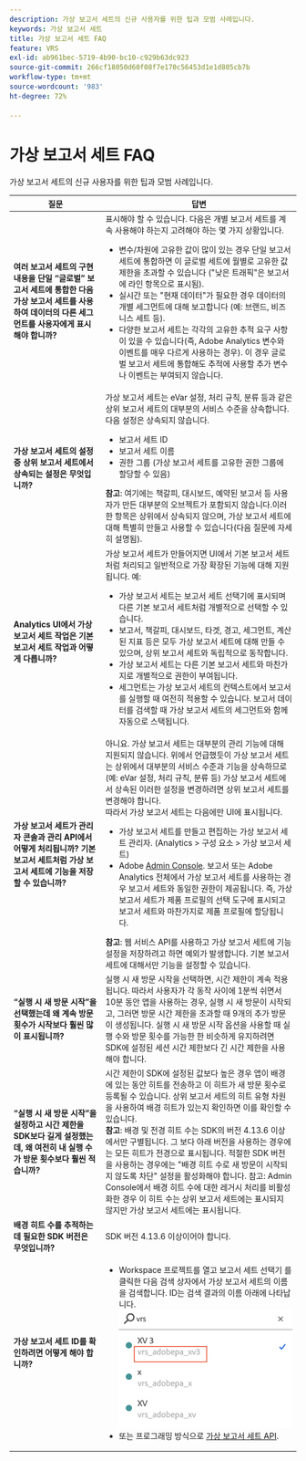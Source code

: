 ```yaml
---
description: 가상 보고서 세트의 신규 사용자를 위한 팁과 모범 사례입니다.
keywords: 가상 보고서 세트
title: 가상 보고서 세트 FAQ
feature: VRS
exl-id: ab961bec-5719-4b90-bc10-c929b63dc923
source-git-commit: 266cf18050d60f08f7e170c56453d1e1d805cb7b
workflow-type: tm+mt
source-wordcount: '983'
ht-degree: 72%

---
```


# 가상 보고서 세트 FAQ

가상 보고서 세트의 신규 사용자를 위한 팁과 모범 사례입니다.

| 질문 | 답변 |
| --- | --- |
| **여러 보고서 세트의 구현 내용을 단일 “글로벌” 보고서 세트에 통합한 다음 가상 보고서 세트를 사용하여 데이터의 다른 세그먼트를 사용자에게 표시해야 합니까?** | 표시해야 할 수 있습니다. 다음은 개별 보고서 세트를 계속 사용해야 하는지 고려해야 하는 몇 가지 상황입니다.<ul><li>변수/차원에 고유한 값이 많이 있는 경우 단일 보고서 세트에 통합하면 이 글로벌 세트에 월별로 고유한 값 제한을 초과할 수 있습니다 (&quot;낮은 트래픽&quot;은 보고서에 라인 항목으로 표시됨).</li><li>실시간 또는 &quot;현재 데이터&quot;가 필요한 경우 데이터의 개별 세그먼트에 대해 보고합니다 (예: 브랜드, 비즈니스 세트 등).</li><li>다양한 보고서 세트는 각각의 고유한 추적 요구 사항이 있을 수 있습니다(즉, Adobe Analytics 변수와 이벤트를 매우 다르게 사용하는 경우). 이 경우 글로벌 보고서 세트에 통합해도 추적에 사용할 추가 변수나 이벤트는 부여되지 않습니다.</li></ul> |
| **가상 보고서 세트의 설정 중 상위 보고서 세트에서 상속되는 설정은 무엇입니까?** | 가상 보고서 세트는 eVar 설정, 처리 규칙, 분류 등과 같은 상위 보고서 세트의 대부분의 서비스 수준을 상속합니다.  다음 설정은 상속되지 않습니다.<ul><li>보고서 세트 ID</li><li>보고서 세트 이름 </li><li>권한 그룹 (가상 보고서 세트를 고유한 권한 그룹에 할당할 수 있음)</li></ul>**참고**: 여기에는 책갈피, 대시보드, 예약된 보고서 등 사용자가 만든 대부분의 오브젝트가 포함되지 않습니다.이러한 항목은 상위에서 상속되지 않으며, 가상 보고서 세트에 대해 특별히 만들고 사용할 수 있습니다(다음 질문에 자세히 설명됨). |
| **Analytics UI에서 가상 보고서 세트 작업은 기본 보고서 세트 작업과 어떻게 다릅니까?** | 가상 보고서 세트가 만들어지면 UI에서 기본 보고서 세트처럼 처리되고 일반적으로 가장 확장된 기능에 대해 지원됩니다. 예:<ul><li>가상 보고서 세트는 보고서 세트 선택기에 표시되며 다른 기본 보고서 세트처럼 개별적으로 선택할 수 있습니다.</li><li>보고서, 책갈피, 대시보드, 타겟, 경고, 세그먼트, 계산된 지표 등은 모두 가상 보고서 세트에 대해 만들 수 있으며, 상위 보고서 세트와 독립적으로 동작합니다.</li><li>가상 보고서 세트는 다른 기본 보고서 세트와 마찬가지로 개별적으로 권한이 부여됩니다.</li><li>세그먼트는 가상 보고서 세트의 컨텍스트에서 보고서를 실행할 때 여전히 적용할 수 있습니다. 보고서 데이터를 검색할 때 가상 보고서 세트의 세그먼트와 함께 자동으로 스택됩니다.</li></ul> |
| **가상 보고서 세트가 관리자 콘솔과 관리 API에서 어떻게 처리됩니까? 기본 보고서 세트처럼 가상 보고서 세트에 기능을 저장할 수 있습니까?** | 아니요. 가상 보고서 세트는 대부분의 관리 기능에 대해 지원되지 않습니다. 위에서 언급했듯이 가상 보고서 세트는 상위에서 대부분의 서비스 수준과 기능을 상속하므로(예: eVar 설정, 처리 규칙, 분류 등) 가상 보고서 세트에서 상속된 이러한 설정을 변경하려면 상위 보고서 세트를 변경해야 합니다.<br>따라서 가상 보고서 세트는 다음에만 UI에 표시됩니다.<ul><li>가상 보고서 세트를 만들고 편집하는 가상 보고서 세트 관리자. (Analytics > 구성 요소 > 가상 보고서 세트)</li><li>Adobe [Admin Console](https://helpx.adobe.com/kr/enterprise/using/admin-console.html). 보고서 또는 Adobe Analytics 전체에서 가상 보고서 세트를 사용하는 경우 보고서 세트와 동일한 권한이 제공됩니다. 즉, 가상 보고서 세트가 제품 프로필의 선택 도구에 표시되고 보고서 세트와 마찬가지로 제품 프로필에 할당됩니다.</li></ul>**참고**: 웹 서비스 API를 사용하고 가상 보고서 세트에 기능 설정을 저장하려고 하면 예외가 발생합니다. 기본 보고서 세트에 대해서만 기능을 설정할 수 있습니다. |
| **“실행 시 새 방문 시작”을 선택했는데 왜 계속 방문 횟수가 시작보다 훨씬 많이 표시됩니까?** | 실행 시 새 방문 시작을 선택하면, 시간 제한이 계속 적용됩니다. 따라서 사용자가 각 동작 사이에 1분씩 쉬면서 10분 동안 앱을 사용하는 경우, 실행 시 새 방문이 시작되고, 그러면 방문 시간 제한을 초과할 때 9개의 추가 방문이 생성됩니다. 실행 시 새 방문 시작 옵션을 사용할 때 실행 수와 방문 횟수를 가능한 한 비슷하게 유지하려면 SDK에 설정된 세션 시간 제한보다 긴 시간 제한을 사용해야 합니다. |
| **“실행 시 새 방문 시작”을 설정하고 시간 제한을 SDK보다 길게 설정했는데, 왜 여전히 내 실행 수가 방문 횟수보다 훨씬 적습니까?** | 시간 제한이 SDK에 설정된 값보다 높은 경우 앱이 배경에 있는 동안 히트를 전송하고 이 히트가 새 방문 횟수로 등록될 수 있습니다. 상위 보고서 세트의 히트 유형 차원을 사용하여 배경 히트가 있는지 확인하면 이를 확인할 수 있습니다.<br>**참고**: 배경 및 전경 히트 수는 SDK의 버전 4.13.6 이상에서만 구별됩니다. 그 보다 아래 버전을 사용하는 경우에는 모든 히트가 전경으로 표시됩니다. 적절한 SDK 버전을 사용하는 경우에는 &quot;배경 히트 수로 새 방문이 시작되지 않도록 차단&quot; 설정을 활성화해야 합니다.    참고: Admin Console에서 배경 히트 수에 대한 레거시 처리를 비활성화한 경우 이 히트 수는 상위 보고서 세트에는 표시되지 않지만 가상 보고서 세트에는 표시됩니다. |
| **배경 히트 수를 추적하는 데 필요한 SDK 버전은 무엇입니까?** | SDK 버전 4.13.6 이상이어야 합니다. |
| **가상 보고서 세트 ID를 확인하려면 어떻게 해야 합니까?** | <ul><li>Workspace 프로젝트를 열고 보고서 세트 선택기 를 클릭한 다음 검색 상자에서 가상 보고서 세트의 이름을 검색합니다. ID는 검색 결과의 이름 아래에 나타납니다.<br>![가상 보고서 세트 ID](assets/vrs-id.png)</li><li> 또는 프로그래밍 방식으로 [가상 보고서 세트 API](https://www.adobe.io/apis/experiencecloud/analytics/docs.html#!AdobeDocs/analytics-2.0-apis/master/vrs.md).</li></ul> |
